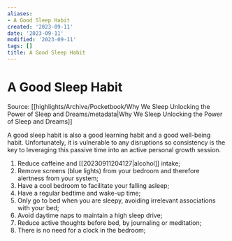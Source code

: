 ```yaml
---
aliases:
- A Good Sleep Habit
created: '2023-09-11'
date: '2023-09-11'
modified: '2023-09-11'
tags: []
title: A Good Sleep Habit
---
```


# A Good Sleep Habit

Source: [[highlights/Archive/Pocketbook/Why We Sleep Unlocking the Power of Sleep and Dreams/metadata|Why We Sleep Unlocking the Power of Sleep and Dreams]]

A good sleep habit is also a good learning habit and a good well-being habit. Unfortunately, it is vulnerable to any disruptions so consistency is the key to leveraging this passive time into an active personal growth session.

1. Reduce caffeine and [[20230911204127|alcohol]] intake;
2. Remove screens (blue lights) from your bedroom and therefore alertness from your system;
3. Have a cool bedroom to facilitate your falling asleep;
4. Have a regular bedtime and wake-up time;
5. Only go to bed when you are sleepy, avoiding irrelevant associations with your bed;
6. Avoid daytime naps to maintain a high sleep drive;
7. Reduce active thoughts before bed, by journaling or meditation;
8. There is no need for a clock in the bedroom;